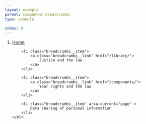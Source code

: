 ```yaml
---
layout: example
parent: component.breadcrumbs
type: example

index: 0
---
```


<nav aria-label="breadcrumb">
    <ol role="navigation" class="breadcrumbs">
        <li class="breadcrumbs__item">
            <a class="breadcrumbs__link" href="/">
                Home
            </a>
        </li>
        
        <li class="breadcrumbs__item">
            <a class="breadcrumbs__link" href="/library/">
                Justice and the law
            </a>
        </li>
        
        <li class="breadcrumbs__item">
            <a class="breadcrumbs__link" href="/components/">
                Your rights and the law
            </a>
        </li>

        <li class="breadcrumbs__item" aria-current="page" >
            Data sharing of personal information
        </li>
    </ol>
</nav>